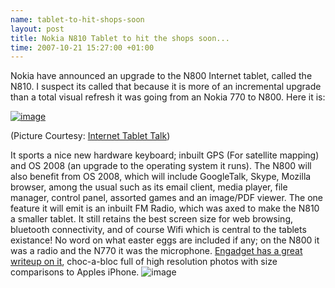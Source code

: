 ```yaml
--- 
name: tablet-to-hit-shops-soon 
layout: post 
title: Nokia N810 Tablet to hit the shops soon... 
time: 2007-10-21 15:27:00 +01:00 
--- 
```


Nokia have
announced an upgrade to the N800 Internet tablet, called the N810. I
suspect its called that because it is more of an incremental upgrade
than a total visual refresh it was going from an Nokia 770 to N800. Here
it is:  
  
[![image](http://2.bp.blogspot.com/_4VvLQrhTX4I/RxtiosvqOFI/AAAAAAAABMc/vdtUwZ0FeFA/s320/n810gps.jpg)](http://2.bp.blogspot.com/_4VvLQrhTX4I/RxtiosvqOFI/AAAAAAAABMc/vdtUwZ0FeFA/s1600-h/n810gps.jpg)  
  
(Picture Courtesy: [Internet Tablet
Talk](http://www.internettablettalk.com/2007/10/17/the-nokia-n810-internet-tablet/))  
  
It sports a nice new hardware keyboard; inbuilt GPS (For satellite
mapping) and OS 2008 (an upgrade to the operating system it runs). The
N800 will also benefit from OS 2008, which will include GoogleTalk,
Skype, Mozilla browser, among the usual such as its email client, media
player, file manager, control panel, assorted games and an image/PDF
viewer. The one feature it will emit is an inbuilt FM Radio, which was
axed to make the N810 a smaller tablet. It still retains the best screen
size for web browsing, bluetooth connectivity, and of course Wifi which
is central to the tablets existance! No word on what easter eggs are
included if any; on the N800 it was a radio and the N770 it was the
microphone. [Engadget has a great writeup on
it](http://www.engadget.com/2007/10/17/nokia-n810-hands-on/),
choc-a-bloc full of high resolution photos with size comparisons to
Apples iPhone.
![image](https://blogger.googleusercontent.com/tracker/7231752728434532377-6955205905022634563?l=neil.grogan.ie)
